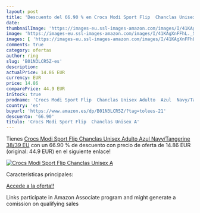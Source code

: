 ```yaml
---
layout: post
title: 'Descuento del 66.90 % en Crocs Modi Sport Flip  Chanclas Unisex A'
date: 
thumbnailImage: 'https://images-eu.ssl-images-amazon.com/images/I/41KAgXnFFhL._SL200_.jpg'
image: 'https://images-eu.ssl-images-amazon.com/images/I/41KAgXnFFhL._SL200_.jpg'
images: [ 'https://images-eu.ssl-images-amazon.com/images/I/41KAgXnFFhL._SL200_.jpg' ]
comments: true
category: ofertas
author: ring
slug: 'B01N3LCR5Z-es'
description:
actualPrice: 14.86 EUR
currency: EUR
price: 14.86
comparePrice: 44.9 EUR
inStock: true
prodname: 'Crocs Modi Sport Flip  Chanclas Unisex Adulto  Azul  Navy/Tangerine   38/39 EU'
country: 'es'
buyurl: 'https://www.amazon.es/dp/B01N3LCR5Z/?tag=tolees-21'
descuento: '66.90'
titulo: 'Crocs Modi Sport Flip  Chanclas Unisex A'
---
```


Tienes [Crocs Modi Sport Flip  Chanclas Unisex Adulto  Azul  Navy/Tangerine   38/39 EU](https://www.amazon.es/dp/B01N3LCR5Z/?tag=tolees-21) con un 66.90 % de descuento con precio de oferta de 14.86 EUR (original: 44.9 EUR) en el siguiente enlace!

[![Crocs Modi Sport Flip  Chanclas Unisex A](https://images-eu.ssl-images-amazon.com/images/I/41KAgXnFFhL._SL200_.jpg)](https://www.amazon.es/dp/B01N3LCR5Z/?tag=tolees-21)

Características principales:


[Accede a la oferta!!](https://www.amazon.es/dp/B01N3LCR5Z/?tag=tolees-21)

Links participate in Amazon Associate program and might generate a comission on qualifying sales


